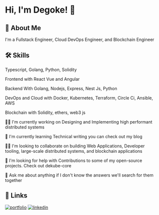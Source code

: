
# Hi, I'm Degoke! 👋


## 🚀 About Me
I'm a Fullstack Engineer, Cloud DevOps Engineer, and Blockchain Engineer


## 🛠 Skills
Typescript, Golang, Python, Solidity

Frontend with React Vue and Angular

Backend With Golang, Nodejs, Express, Nest Js, Python 

DevOps and Cloud with Docker, Kubernetes, Terraform, Circle Ci, Ansible, AWS

Blockchain with Solidity, ethers, web3 js

👩‍💻 I'm currently working on Designing and Implementing high performant distributed systems

🧠 I'm currently learning Technical writing you can check out my blog 

👯‍♀️ I'm looking to collaborate on building Web Applications, Developer tooling, large-scale distributed systems, and blockchain applications

🤔 I'm looking for help with Contributions to some of my open-source projects. Check out dekube-core

💬 Ask me about anything if I don't know the answers we'll search for them together


## 🔗 Links
[![portfolio](https://img.shields.io/badge/my_portfolio-000?style=for-the-badge&logo=ko-fi&logoColor=white)](https://degokeadewoye.com/)
[![linkedin](https://img.shields.io/badge/linkedin-0A66C2?style=for-the-badge&logo=linkedin&logoColor=white)](https://linkedin.com/in/degoke/)

